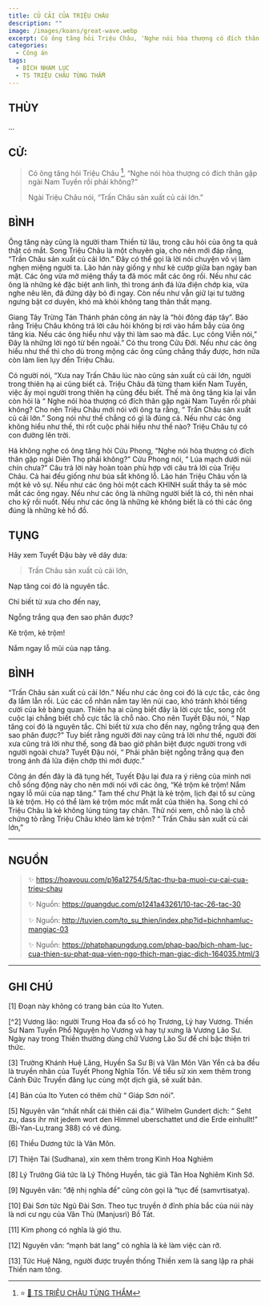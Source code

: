 ```yaml
---
title: CỦ CẢI CỦA TRIỆU CHÂU
description: ""
image: /images/koans/great-wave.webp
excerpt: Có ông tăng hỏi Triệu Châu, 'Nghe nói hòa thượng có đích thân gặp ngài Nam Tuyền rồi phải không?'. Triệu Châu nói, 'Trấn Châu sản xuất củ cải lớn'
categories:
  - Công án
tags:
  - BÍCH NHAM LỤC
  - TS TRIỆU CHÂU TÙNG THẨM
---
```


## THÙY

...

## CỬ:

> Có ông tăng hỏi Triệu Châu [^1], “Nghe nói hòa thượng có đích thân gặp ngài Nam Tuyền rồi phải không?”
>
> Ngài Triệu Châu nói, “Trấn Châu sản xuất củ cải lớn.”

## BÌNH

Ông tăng này cũng là người tham Thiền từ lâu, trong câu hỏi của ông ta quả thật có mắt. Song Triệu Châu là một chuyên gia, cho nên mới đáp rằng, “Trần Châu sản xuất củ cải lớn.” Đây có thể gọi là lời nói chuyện vô vị làm nghẹn miệng người ta. Lão hán này giống y như kẻ cướp giữa ban ngày ban mặt. Các ông vừa mở miệng thầy ta đã móc mắt các ông rồi. Nếu như các ông là những kẻ đặc biệt anh linh, thì trong ánh đá lửa điện chớp kia, vừa nghe nêu lên, đã đứng dậy bỏ đi ngay. Còn nếu như vẫn giữ lại tư tưởng ngưng bặt cơ duyên, khó mà khỏi không tang thân thất mạng.

Giang Tây Trừng Tán Thánh phán công án này là “hỏi đông đáp tây”. Bảo rằng Triệu Châu không trả lời câu hỏi không bị rơi vào hầm bẫy của ông tăng kia. Nếu các ông hiểu như vậy thì làm sao mà đắc. Lục công Viễn nói,” Đây là những lời ngó từ bến ngoài.” Có thu trong Cửu Đới. Nếu như các ông hiểu như thế thì cho dù trong mộng các ông cũng chẳng thấy được, hơn nữa còn làm lien lụy đến Triệu Châu.

Có người nói, “Xưa nay Trấn Châu lúc nào cũng sản xuất củ cải lớn, người trong thiên hạ ai cũng biết cả. Triệu Châu đã từng tham kiến Nam Tuyền, việc ấy mọi người trong thiên hạ cũng đều biết. Thế mà ông tăng kia lại vẫn còn hỏi là “ Nghe nói hòa thượng có đích thân gặp ngài Nam Tuyền rồi phải không? Cho nên Triệu Châu mới nói với ông ta rằng, “ Trấn Châu sản xuất củ cải lớn.” Song nói như thế chẳng có gì là đúng cả. Nếu như các ông không hiểu như thế, thì rốt cuộc phải hiểu như thế nào? Triệu Châu tự có con đường lên trời.

Há không nghe có ông tăng hỏi Cửu Phong, “Nghe nói hòa thượng có đích thân gặp ngài Diên Thọ phải không?” Cửu Phong nói, “ Lúa mạch dưới núi chín chưa?” Câu trả lời này hoàn toàn phù hợp với câu trả lời của Triệu Châu. Cả hai đếu giống như búa sắt không lỗ. Lão hán Triệu Châu vốn là một kẻ vô sự. Nếu như các ông hỏi một cách KHINH suất thầy ta sẽ móc mắt các ông ngay. Nếu như các ông là những người biết là có, thì nên nhai cho kỹ rồi nuốt. Nếu như các ông là những kẻ không biết là có thì các ông đúng là những kẻ hồ đồ.

## TỤNG

Hãy xem Tuyết Đậu bày vẽ dây dưa:

> Trấn Châu sản xuất củ cải lớn,

Nạp tăng coi đó là nguyên tắc.

Chỉ biết từ xưa cho đến nay,

Ngỗng trắng quạ đen sao phân được?

Kẻ trộm, kẻ trộm!

Nắm ngay lỗ mũi của nạp tăng.

## BÌNH

“Trấn Châu sản xuất củ cải lớn.” Nếu như các ông coi đó là cực tắc, các ông đạ lầm lẫn rồi. Lúc các cổ nhân nắm tay lên núi cao, khó tránh khỏi tiếng cười của kẻ bàng quan. Thiên hạ ai cũng biết đây là lời cực tắc, song rốt cuộc lại chẳng biết chỗ cực tắc là chỗ nào. Cho nên Tuyết Đậu nói, “ Nạp tăng coi đó là nguyên tắc. Chỉ biết từ xưa cho đến nay, ngỗng trắng quạ đen sao phân được?” Tuy biết rằng người đời nay cũng trả lời như thế, người đời xưa cũng trả lời như thế, song đã bao giờ phân biệt được người trong với người ngoài chưa? Tuyết Đậu nói, “ Phải phân biệt ngỗng trắng quạ đen trong ánh đá lửa điện chớp thì mới được.”

Công án đến đây là đã tụng hết, Tuyết Đậu lại đưa ra ý riêng của mình nơi chỗ sống động này cho nên mới nói với các ông, “Kẻ trộm kẻ trộm! Nắm ngay lỗ mũi của nạp tăng.” Tam thế chư Phật là kẻ trộm, lịch đại tổ sư cũng là kẻ trộm. Họ có thể làm kẻ trộm móc mất mắt của thiên hạ. Song chỉ có Triệu Châu là kẻ không lúng túng tay chân. Thử nói xem, chỗ nào là chỗ chứng tỏ rằng Triệu Châu khéo làm kẻ trộm? “ Trấn Châu sản xuất củ cải lớn,”

<hr class="blog-rule" />

## NGUỒN

> ✨ https://hoavouu.com/p16a12754/5/tac-thu-ba-muoi-cu-cai-cua-trieu-chau
>
> ✨ Nguồn: https://quangduc.com/p1241a43261/10-tac-26-tac-30
>
> ✨ Nguồn: http://tuvien.com/to_su_thien/index.php?id=bichnhamluc-mangiac-03
>
> ✨ Nguồn: https://phatphapungdung.com/phap-bao/bich-nham-luc-cua-thien-su-phat-qua-vien-ngo-thich-man-giac-dich-164035.html/3

<hr class="blog-rule" />

## GHI CHÚ

[^1]: ⭐️ <a href="/masters/zhaozhou-congshen" target="_blank">🔗 TS TRIỆU CHÂU TÙNG THẨM</a>

[1] Đoạn này không có trang bản của Ito Yuten.

[^2] Vương lão: người Trung Hoa đa số có họ Trương, Lý hay Vương. Thiền Sư Nam Tuyền Phổ Nguyện họ Vương và hay tự xưng là Vương Lão Sư. Ngày nay trong Thiền thường dùng chữ Vương Lão Sư để chỉ bậc thiện tri thức.

[3] Trường Khánh Huệ Lăng, Huyền Sa Sư Bị và Vân Môn Văn Yển cả ba đều là truyền nhân của Tuyết Phong Nghĩa Tồn. Về tiểu sử xin xem thêm trong Cảnh Đức Truyền đăng lục cùng một dịch giả, sẽ xuất bản.

[4] Bản của Ito Yuten có thêm chữ “ Giáp Sơn nói”.

[5] Nguyên văn “nhất nhất cái thiên cái địa.” Wilhelm Gundert dịch: “ Seht zu, dass ihr mit jedem wort den Himmel uberschattet und die Erde einhullt!” (Bi-Yan-Lu,trang 388) có vẻ đúng.

[6] Thiều Dương tức là Vân Môn.

[7] Thiện Tài (Sudhana), xin xem thêm trong Kinh Hoa Nghiêm

[8] Lý Trưởng Giả tức là Lý Thông Huyền, tác giả Tân Hoa Nghiêm Kinh Sớ.

[9] Nguyên văn: ”đệ nhị nghĩa đế” cũng còn gọi là “tục đế (samvrtisatya).

[10] Đài Sơn tức Ngũ Đài Sơn. Theo tục truyền ở đỉnh phía bắc của núi này là nơi cư ngụ của Văn Thù (Manjusrì) Bồ Tát.

[11] Kim phong có nghĩa là gió thu.

[12] Nguyên văn: “mạnh bát lang” có nghĩa là kẻ làm việc càn rỡ.

[13] Tức Huệ Năng, người được truyền thống Thiền xem là sang lập ra phái Thiền nam tông.
